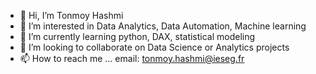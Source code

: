 - 👋 Hi, I’m Tonmoy Hashmi
- 👀 I’m interested in Data Analytics, Data Automation, Machine learning 
- 🌱 I’m currently learning python, DAX, statistical modeling 
- 💞️ I’m looking to collaborate on Data Science or Analytics projects
- 📫 How to reach me ... email: tonmoy.hashmi@ieseg.fr

<!---
hashmitonmoy454/hashmitonmoy454 is a ✨ special ✨ repository because its `README.md` (this file) appears on your GitHub profile.
You can click the Preview link to take a look at your changes.
--->
